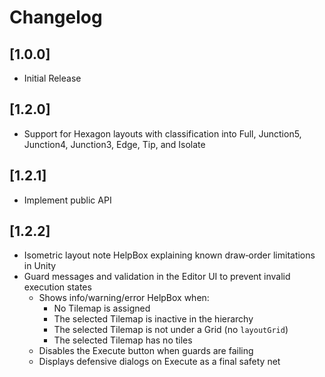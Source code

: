 # Changelog

## [1.0.0]
- Initial Release

## [1.2.0]
- Support for Hexagon layouts with classification into Full, Junction5, Junction4, Junction3, Edge, Tip, and Isolate

## [1.2.1]
- Implement public API

## [1.2.2]
- Isometric layout note HelpBox explaining known draw‑order limitations in Unity
- Guard messages and validation in the Editor UI to prevent invalid execution states
  - Shows info/warning/error HelpBox when:
    - No Tilemap is assigned
    - The selected Tilemap is inactive in the hierarchy
    - The selected Tilemap is not under a Grid (no `layoutGrid`)
    - The selected Tilemap has no tiles
  - Disables the Execute button when guards are failing
  - Displays defensive dialogs on Execute as a final safety net
